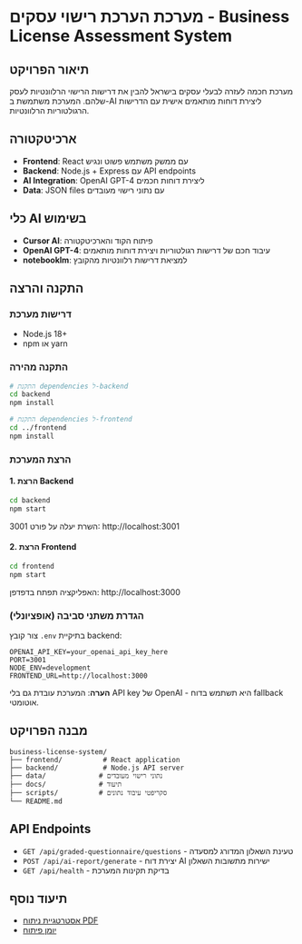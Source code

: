 # מערכת הערכת רישוי עסקים - Business License Assessment System

## תיאור הפרויקט
מערכת חכמה לעזרה לבעלי עסקים בישראל להבין את דרישות הרישוי הרלוונטיות לעסק שלהם. המערכת משתמשת ב-AI ליצירת דוחות מותאמים אישית עם הדרישות הרגולטוריות הרלוונטיות.

## ארכיטקטורה
- **Frontend**: React עם ממשק משתמש פשוט ונגיש
- **Backend**: Node.js + Express עם API endpoints
- **AI Integration**: OpenAI GPT-4 ליצירת דוחות חכמים
- **Data**: JSON files עם נתוני רישוי מעובדים

## כלי AI בשימוש
- **Cursor AI**: פיתוח הקוד והארכיטקטורה
- **OpenAI GPT-4**: עיבוד חכם של דרישות רגולטוריות ויצירת דוחות מותאמים
- **notebooklm**: למציאת דרישות רלוונטיות מהקובץ

## התקנה והרצה

### דרישות מערכת
- Node.js 18+
- npm או yarn

### התקנה מהירה
```bash
# התקנת dependencies ל-backend
cd backend
npm install

# התקנת dependencies ל-frontend
cd ../frontend
npm install
```

### הרצת המערכת

#### 1. הרצת Backend
```bash
cd backend
npm start
```
השרת יעלה על פורט 3001: http://localhost:3001

#### 2. הרצת Frontend
```bash
cd frontend
npm start
```
האפליקציה תפתח בדפדפן: http://localhost:3000

### הגדרת משתני סביבה (אופציונלי)
צור קובץ `.env` בתיקיית backend:
```
OPENAI_API_KEY=your_openai_api_key_here
PORT=3001
NODE_ENV=development
FRONTEND_URL=http://localhost:3000
```

**הערה**: המערכת עובדת גם בלי API key של OpenAI - היא תשתמש בדוח fallback אוטומטי.

## מבנה הפרויקט
```
business-license-system/
├── frontend/          # React application
├── backend/           # Node.js API server
├── data/             # נתוני רישוי מעובדים
├── docs/             # תיעוד
├── scripts/          # סקריפטי עיבוד נתונים
└── README.md
```

## API Endpoints
- `GET /api/graded-questionnaire/questions` - טעינת השאלון המדורג למסעדה
- `POST /api/ai-report/generate` - יצירת דוח AI ישירות מתשובות השאלון
- `GET /api/health` - בדיקת תקינות המערכת

## תיעוד נוסף
- [אסטרטגיית ניתוח PDF](docs/pdf-analysis-strategy.md)
- [יומן פיתוח](docs/development-log.md)

